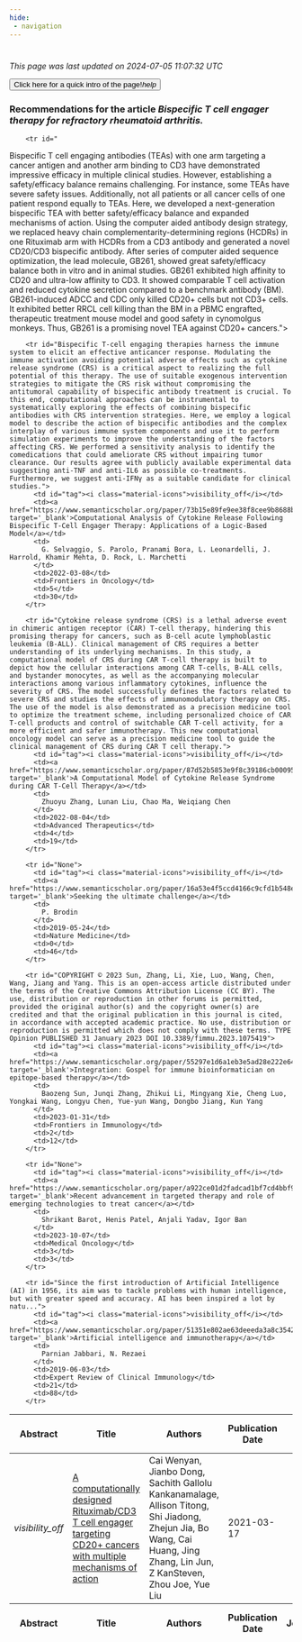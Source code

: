 ```yaml
---
hide:
 - navigation
---
```

<!DOCTYPE html>
#
<html lang="en">
<head>
  <meta charset="utf-8">
</head>

<body>
  <p>
  <i class="footer">This page was last updated on 2024-07-05 11:07:32 UTC</i>
  </p>
  
  <div class="note info" onclick="startIntro()">
    <p>
      <button type="button" class="buttons">
        <div style="display: flex; align-items: center;">
        Click here for a quick intro of the page! <i class="material-icons">help</i>
        </div>
      </button>
    </p>
  </div>

  <p>
  <h3 data-intro='Recommendations for the article'>
    Recommendations for the article <i>Bispecific T cell engager therapy for refractory rheumatoid arthritis.</i>
  </h3>
  <table id="table1" class="display wrap" style="width:100%">
  <thead>
    <tr>
        <th data-intro='Click to view the abstract (if available)'>Abstract</th>
        <th>Title</th>
        <th>Authors</th>
        <th>Publication Date</th>
        <th>Journal/ Conference</th>
        <th>Citation count</th>
        <th data-intro='Highest h-index among the authors'>Highest h-index</th>
    </tr>
  </thead>
  <tbody>
    
        <tr id="
 Bispecific T cell engaging antibodies (TEAs) with one arm targeting a cancer antigen and another arm binding to CD3 have demonstrated impressive efficacy in multiple clinical studies. However, establishing a safety/efficacy balance remains challenging. For instance, some TEAs have severe safety issues. Additionally, not all patients or all cancer cells of one patient respond equally to TEAs. Here, we developed a next-generation bispecific TEA with better safety/efficacy balance and expanded mechanisms of action. Using the computer aided antibody design strategy, we replaced heavy chain complementarity-determining regions (HCDRs) in one Rituximab arm with HCDRs from a CD3 antibody and generated a novel CD20/CD3 bispecific antibody. After series of computer aided sequence optimization, the lead molecule, GB261, showed great safety/efficacy balance both in vitro and in animal studies. GB261 exhibited high affinity to CD20 and ultra-low affinity to CD3. It showed comparable T cell activation and reduced cytokine secretion compared to a benchmark antibody (BM). GB261-induced ADCC and CDC only killed CD20+ cells but not CD3+ cells. It exhibited better RRCL cell killing than the BM in a PBMC engrafted, therapeutic treatment mouse model and good safety in cynomolgus monkeys. Thus, GB261 is a promising novel TEA against CD20+ cancers.">
          <td id="tag"><i class="material-icons">visibility_off</i></td>
          <td><a href="https://www.semanticscholar.org/paper/6a4287b3c6b52151d5e4f46d99cc677e2a442685" target='_blank'>A computationally designed Rituximab/CD3 T cell engager targeting CD20+ cancers with multiple mechanisms of action</a></td>
          <td>
            Cai Wenyan, Jianbo Dong, Sachith Gallolu Kankanamalage, Allison Titong, Shi Jiadong, Zhejun Jia, Bo Wang, Cai Huang, Jing Zhang, Lin Jun, Z KanSteven, Zhou Joe, Yue Liu
          </td>
          <td>2021-03-17</td>
          <td></td>
          <td>0</td>
          <td>12</td>
        </tr>
    
        <tr id="Bispecific T-cell engaging therapies harness the immune system to elicit an effective anticancer response. Modulating the immune activation avoiding potential adverse effects such as cytokine release syndrome (CRS) is a critical aspect to realizing the full potential of this therapy. The use of suitable exogenous intervention strategies to mitigate the CRS risk without compromising the antitumoral capability of bispecific antibody treatment is crucial. To this end, computational approaches can be instrumental to systematically exploring the effects of combining bispecific antibodies with CRS intervention strategies. Here, we employ a logical model to describe the action of bispecific antibodies and the complex interplay of various immune system components and use it to perform simulation experiments to improve the understanding of the factors affecting CRS. We performed a sensitivity analysis to identify the comedications that could ameliorate CRS without impairing tumor clearance. Our results agree with publicly available experimental data suggesting anti-TNF and anti-IL6 as possible co-treatments. Furthermore, we suggest anti-IFNγ as a suitable candidate for clinical studies.">
          <td id="tag"><i class="material-icons">visibility_off</i></td>
          <td><a href="https://www.semanticscholar.org/paper/73b15e89fe9ee38f8cee9b8688b18c9a82745947" target='_blank'>Computational Analysis of Cytokine Release Following Bispecific T-Cell Engager Therapy: Applications of a Logic-Based Model</a></td>
          <td>
            G. Selvaggio, S. Parolo, Pranami Bora, L. Leonardelli, J. Harrold, Khamir Mehta, D. Rock, L. Marchetti
          </td>
          <td>2022-03-08</td>
          <td>Frontiers in Oncology</td>
          <td>5</td>
          <td>30</td>
        </tr>
    
        <tr id="Cytokine release syndrome (CRS) is a lethal adverse event in chimeric antigen receptor (CAR) T‐cell therapy, hindering this promising therapy for cancers, such as B‐cell acute lymphoblastic leukemia (B‐ALL). Clinical management of CRS requires a better understanding of its underlying mechanisms. In this study, a computational model of CRS during CAR T‐cell therapy is built to depict how the cellular interactions among CAR T‐cells, B‐ALL cells, and bystander monocytes, as well as the accompanying molecular interactions among various inflammatory cytokines, influence the severity of CRS. The model successfully defines the factors related to severe CRS and studies the effects of immunomodulatory therapy on CRS. The use of the model is also demonstrated as a precision medicine tool to optimize the treatment scheme, including personalized choice of CAR T‐cell products and control of switchable CAR T‐cell activity, for a more efficient and safer immunotherapy. This new computational oncology model can serve as a precision medicine tool to guide the clinical management of CRS during CAR T cell therapy.">
          <td id="tag"><i class="material-icons">visibility_off</i></td>
          <td><a href="https://www.semanticscholar.org/paper/87d52b5853e9f8c39186cb00095a3e8113def110" target='_blank'>A Computational Model of Cytokine Release Syndrome during CAR T‐Cell Therapy</a></td>
          <td>
            Zhuoyu Zhang, Lunan Liu, Chao Ma, Weiqiang Chen
          </td>
          <td>2022-08-04</td>
          <td>Advanced Therapeutics</td>
          <td>4</td>
          <td>19</td>
        </tr>
    
        <tr id="None">
          <td id="tag"><i class="material-icons">visibility_off</i></td>
          <td><a href="https://www.semanticscholar.org/paper/16a53e4f5ccd4166c9cfd1b548ed301889dc9292" target='_blank'>Seeking the ultimate challenge</a></td>
          <td>
            P. Brodin
          </td>
          <td>2019-05-24</td>
          <td>Nature Medicine</td>
          <td>0</td>
          <td>46</td>
        </tr>
    
        <tr id="COPYRIGHT © 2023 Sun, Zhang, Li, Xie, Luo, Wang, Chen, Wang, Jiang and Yang. This is an open-access article distributed under the terms of the Creative Commons Attribution License (CC BY). The use, distribution or reproduction in other forums is permitted, provided the original author(s) and the copyright owner(s) are credited and that the original publication in this journal is cited, in accordance with accepted academic practice. No use, distribution or reproduction is permitted which does not comply with these terms. TYPE Opinion PUBLISHED 31 January 2023 DOI 10.3389/fimmu.2023.1075419">
          <td id="tag"><i class="material-icons">visibility_off</i></td>
          <td><a href="https://www.semanticscholar.org/paper/55297e1d6a1eb3e5ad28e222e6484ea9889ddb40" target='_blank'>Integration: Gospel for immune bioinformatician on epitope-based therapy</a></td>
          <td>
            Baozeng Sun, Junqi Zhang, Zhikui Li, Mingyang Xie, Cheng Luo, Yongkai Wang, Longyu Chen, Yue-yun Wang, Dongbo Jiang, Kun Yang
          </td>
          <td>2023-01-31</td>
          <td>Frontiers in Immunology</td>
          <td>2</td>
          <td>12</td>
        </tr>
    
        <tr id="None">
          <td id="tag"><i class="material-icons">visibility_off</i></td>
          <td><a href="https://www.semanticscholar.org/paper/a922ce01d2fadcad1bf7cd4bbf91cb8effadd3d4" target='_blank'>Recent advancement in targeted therapy and role of emerging technologies to treat cancer</a></td>
          <td>
            Shrikant Barot, Henis Patel, Anjali Yadav, Igor Ban
          </td>
          <td>2023-10-07</td>
          <td>Medical Oncology</td>
          <td>3</td>
          <td>3</td>
        </tr>
    
        <tr id="Since the first introduction of Artificial Intelligence (AI) in 1956, its aim was to tackle problems with human intelligence, but with greater speed and accuracy. AI has been inspired a lot by natu...">
          <td id="tag"><i class="material-icons">visibility_off</i></td>
          <td><a href="https://www.semanticscholar.org/paper/51351e802ae63deeeda3a8c35429fcf87289ea58" target='_blank'>Artificial intelligence and immunotherapy</a></td>
          <td>
            Parnian Jabbari, N. Rezaei
          </td>
          <td>2019-06-03</td>
          <td>Expert Review of Clinical Immunology</td>
          <td>21</td>
          <td>88</td>
        </tr>
    
  </tbody>
  <tfoot>
    <tr>
        <th>Abstract</th>
        <th>Title</th>
        <th>Authors</th>
        <th>Publication Date</th>
        <th>Journal/Conference</th>
        <th>Citation count</th>
        <th>Highest h-index</th>
    </tr>
  </tfoot>
  </table>
  </p>

</body>

<script>
var dataTableOptions = {
        initComplete: function () {
        this.api()
            .columns()
            .every(function () {
                let column = this;
 
                // Create select element
                let select = document.createElement('select');
                select.add(new Option(''));
                column.footer().replaceChildren(select);
 
                // Apply listener for user change in value
                select.addEventListener('change', function () {
                    column
                        .search(select.value, {exact: true})
                        .draw();
                });

                // keep the width of the select element same as the column
                select.style.width = '100%';
 
                // Add list of options
                column
                    .data()
                    .unique()
                    .sort()
                    .each(function (d, j) {
                        select.add(new Option(d));
                    });
            });
    },
    scrollX: false,
    scrollCollapse: true,
    paging: true,
    fixedColumns: true,
    columnDefs: [
        {"className": "dt-center", "targets": "_all"},
        // set width for both columns 0 and 1 as 25%
        { width: '5%', targets: 0 },
        { width: '25%', targets: 1 },
        { width: '20%', targets: 2 },
        { width: '10%', targets: 3 },
        { width: '20%', targets: 4 }

      ],
    pageLength: 10,
    layout: {
        topStart: {
            buttons: ['copy', 'csv', 'excel', 'pdf', 'print']
        }
    }
  }
  new DataTable('#table1', dataTableOptions);
  
  var table = $('#table1').DataTable();
  $('#table1 tbody').on('click', 'td:first-child', function () {
    var tr = $(this).closest('tr');
    var row = table.row( tr );

    var rowId = tr.attr('id');
    // alert(rowId);

    if (row.child.isShown()) {
      // This row is already open - close it.
      row.child.hide();
      tr.removeClass('shown');
      tr.find('td:first-child').html('<i class="material-icons">visibility_off</i>');
    } else {
      // Open row.
      // row.child('foo').show();
      var content = '<div class="child-row-content"><strong>Abstract:</strong> ' + rowId + '</div>';
      row.child(content).show();
      tr.addClass('shown');
      tr.find('td:first-child').html('<i class="material-icons">visibility</i>');
    }
  });
</script>
<style>
  .child-row-content {
    text-align: justify;
    text-justify: inter-word;
    word-wrap: break-word; /* Ensure long words are broken */
    white-space: normal; /* Ensure text wraps to the next line */
    max-width: 100%; /* Ensure content does not exceed the table width */
    padding: 10px; /* Optional: add some padding for better readability */
    /* font size */
    font-size: small;
  }
</style>
</html>